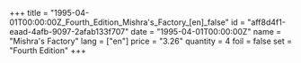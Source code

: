 +++
title = "1995-04-01T00:00:00Z_Fourth_Edition_Mishra's_Factory_[en]_false"
id = "aff8d4f1-eaad-4afb-9097-2afab133f707"
date = "1995-04-01T00:00:00Z"
name = "Mishra's Factory"
lang = ["en"]
price = "3.26"
quantity = 4
foil = false
set = "Fourth Edition"
+++
